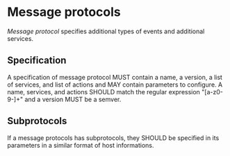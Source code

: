 # Message protocols

*Message protocol* specifies additional types of events and additional services.

## Specification

A specification of message protocol MUST contain a name, a version, a list of services, and list of actions and MAY contain parameters to configure.
A name, services, and actions SHOULD match the regular expression "[a-z0-9-]+" and a version MUST be a semver.

## Subprotocols

If a message protocols has subprotocols, they SHOULD be specified in its parameters in a similar format of host informations.
